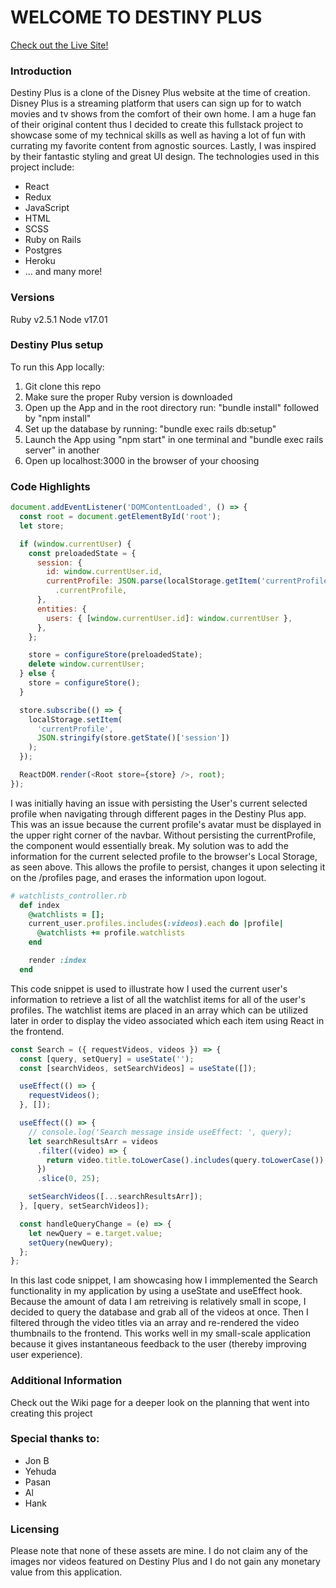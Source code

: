 # WELCOME TO DESTINY PLUS

[Check out the Live Site!](https://destinyplus.herokuapp.com/#/)

### Introduction

Destiny Plus is a clone of the Disney Plus website at the time of creation. Disney Plus is a streaming platform that users can sign up for to watch movies and tv shows from the comfort of their own home. I am a huge fan of their original content thus I decided to create this fullstack project to showcase some of my technical skills as well as having a lot of fun with currating my favorite content from agnostic sources. Lastly, I was inspired by their fantastic styling and great UI design. The technologies used in this project include:

- React
- Redux
- JavaScript
- HTML
- SCSS
- Ruby on Rails
- Postgres
- Heroku
- ... and many more!

### Versions

Ruby v2.5.1
Node v17.01

### Destiny Plus setup

To run this App locally:

1. Git clone this repo
2. Make sure the proper Ruby version is downloaded
3. Open up the App and in the root directory run: "bundle install" followed by "npm install"
4. Set up the database by running: "bundle exec rails db:setup"
5. Launch the App using "npm start" in one terminal and "bundle exec rails server" in another
6. Open up localhost:3000 in the browser of your choosing

### Code Highlights

```js
document.addEventListener('DOMContentLoaded', () => {
  const root = document.getElementById('root');
  let store;

  if (window.currentUser) {
    const preloadedState = {
      session: {
        id: window.currentUser.id,
        currentProfile: JSON.parse(localStorage.getItem('currentProfile'))
          .currentProfile,
      },
      entities: {
        users: { [window.currentUser.id]: window.currentUser },
      },
    };

    store = configureStore(preloadedState);
    delete window.currentUser;
  } else {
    store = configureStore();
  }

  store.subscribe(() => {
    localStorage.setItem(
      'currentProfile',
      JSON.stringify(store.getState()['session'])
    );
  });

  ReactDOM.render(<Root store={store} />, root);
});
```

I was initially having an issue with persisting the User's current selected profile when navigating through different pages in the Destiny Plus app. This was an issue because the current profile's avatar must be displayed in the upper right corner of the navbar. Without persisting the currentProfile, the component would essentially break. My solution was to add the information for the current selected profile to the browser's Local Storage, as seen above. This allows the profile to persist, changes it upon selecting it on the /profiles page, and erases the information upon logout.

```ruby
# watchlists_controller.rb
  def index
    @watchlists = [];
    current_user.profiles.includes(:videos).each do |profile|
      @watchlists += profile.watchlists
    end

    render :index
  end
```

This code snippet is used to illustrate how I used the current user's information to retrieve a list of all the watchlist items for all of the user's profiles. The watchlist items are placed in an array which can be utilized later in order to display the video associated which each item using React in the frontend.

```js
const Search = ({ requestVideos, videos }) => {
  const [query, setQuery] = useState('');
  const [searchVideos, setSearchVideos] = useState([]);

  useEffect(() => {
    requestVideos();
  }, []);

  useEffect(() => {
    // console.log('Search message inside useEffect: ', query);
    let searchResultsArr = videos
      .filter((video) => {
        return video.title.toLowerCase().includes(query.toLowerCase());
      })
      .slice(0, 25);

    setSearchVideos([...searchResultsArr]);
  }, [query, setSearchVideos]);

  const handleQueryChange = (e) => {
    let newQuery = e.target.value;
    setQuery(newQuery);
  };
};
```

In this last code snippet, I am showcasing how I immplemented the Search functionality in my application by using a useState and useEffect hook. Because the amount of data I am retreiving is relatively small in scope, I decided to query the database and grab all of the videos at once. Then I filtered through the video titles via an array and re-rendered the video thumbnails to the frontend. This works well in my small-scale application because it gives instantaneous feedback to the user (thereby improving user experience).

### Additional Information

Check out the Wiki page for a deeper look on the planning that went into creating this project

### Special thanks to:

- Jon B
- Yehuda
- Pasan
- Al
- Hank

### Licensing

Please note that none of these assets are mine. I do not claim any of the images nor videos featured on Destiny Plus and I do not gain any monetary value from this application.
